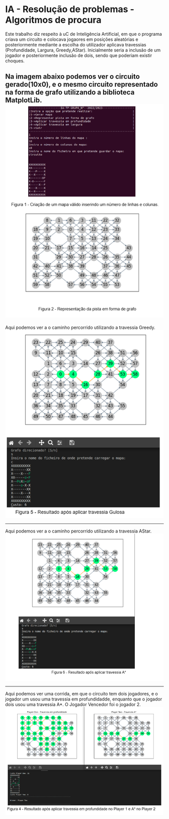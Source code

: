 # IA - Resolução de problemas - Algoritmos de procura

Este trabalho diz respeito à uC de Inteligência Artificial, em que o programa criava um circuito e colocava jogaores em posições aleatórias e posteriormente mediante a escolha do utilizador aplicava travessias (Profundidade, Largura, Greedy,AStar). Inicialmente seria a inclusão de um jogador e posteriormente  inclusão de dois, sendo que poderiam existir choques.

Na imagem abaixo podemos ver o circuito gerado(10x0), e o mesmo circuito representado na forma de grafo utilizando a biblioteca MatplotLib.
![alt text](https://github.com/jbtescudeiro16/InteligenciaArtificialTP/blob/main/Screeshots/GRAPH.png?raw=true)
------------------------------------------------------------------------------------------------------------------------------
Aqui podemos ver a o caminho percorrido utilizando a travessia Greedy.
![alt text](https://github.com/jbtescudeiro16/InteligenciaArtificialTP/blob/main/Screeshots/GREEDY.png?raw=true)

------------------------------------------------------------------------------------------------------------------------------

Aqui podemos ver a o caminho percorrido utilizando a travessia AStar.
![alt text](https://github.com/jbtescudeiro16/InteligenciaArtificialTP/blob/main/Screeshots/astar.png?raw=true)

------------------------------------------------------------------------------------------------------------------------------
Aqui podemos ver uma corrida, em que o circuito tem dois jogadores, e o jogador um usou uma travessia em profundidadde, enquanto que o jogador dois usou uma travessia A*. O Jogador Vencedor foi o jogador 2.
![alt text](https://github.com/jbtescudeiro16/InteligenciaArtificialTP/blob/main/Screeshots/race.png?raw=true)
